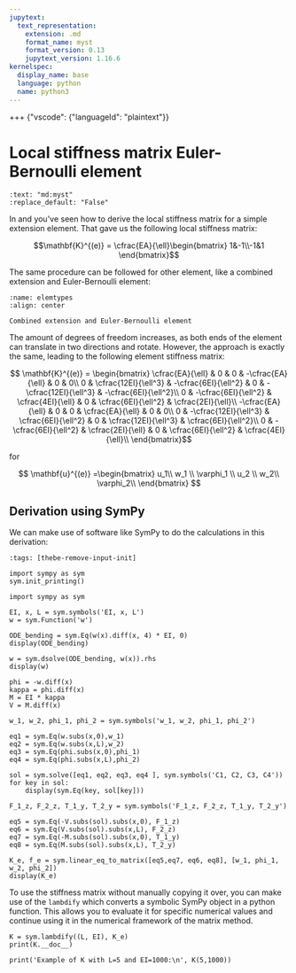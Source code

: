 ```yaml
---
jupytext:
  text_representation:
    extension: .md
    format_name: myst
    format_version: 0.13
    jupytext_version: 1.16.6
kernelspec:
  display_name: base
  language: python
  name: python3
---
```


+++ {"vscode": {"languageId": "plaintext"}}

# Local stiffness matrix Euler-Bernoulli element

```{custom_download_link} other_elements.md
:text: "md:myst"
:replace_default: "False"
```

In [](./single_element.md) and [](./matrix.md) you've seen how to derive the local stiffness matrix for a simple extension element. That gave us the following local stiffness matrix:

$$\mathbf{K}^{(e)} = \cfrac{EA}{\ell}\begin{bmatrix} 1&-1\\-1&1 \end{bmatrix}$$

The same procedure can be followed for other element, like a combined extension and Euler-Bernoulli element:

```{figure} elemtypes.svg
:name: elemtypes
:align: center

Combined extension and Euler-Bernoulli element
```

The amount of degrees of freedom increases, as both ends of the element can translate in two directions and rotate. However, the approach is exactly the same, leading to the following element stiffness matrix:

$$
	\mathbf{K}^{(e)} = \begin{bmatrix}
	  \cfrac{EA}{\ell} & 0 & 0 & -\cfrac{EA}{\ell} & 0 & 0\\
	  0 & \cfrac{12EI}{\ell^3} & -\cfrac{6EI}{\ell^2} & 0 & -\cfrac{12EI}{\ell^3} & -\cfrac{6EI}{\ell^2}\\
	  0 & -\cfrac{6EI}{\ell^2} & \cfrac{4EI}{\ell} & 0 & \cfrac{6EI}{\ell^2} & \cfrac{2EI}{\ell}\\
	  -\cfrac{EA}{\ell} & 0 & 0 & \cfrac{EA}{\ell} & 0 & 0\\
	  0 & -\cfrac{12EI}{\ell^3} & \cfrac{6EI}{\ell^2} & 0 & \cfrac{12EI}{\ell^3} & \cfrac{6EI}{\ell^2}\\
	  0 & -\cfrac{6EI}{\ell^2} & \cfrac{2EI}{\ell} & 0 & \cfrac{6EI}{\ell^2} & \cfrac{4EI}{\ell}\\
	\end{bmatrix}$$

for

$$
  \mathbf{u}^{(e)} =\begin{bmatrix}
	  u_1\\
	  w_1 \\
	  \varphi_1 \\
	  u_2 \\
	  w_2\\
	  \varphi_2\\
	\end{bmatrix} 
	$$

## Derivation using SymPy
We can make use of software like SymPy to do the calculations in this derivation:

```{code-cell} ipython3
:tags: [thebe-remove-input-init]

import sympy as sym
sym.init_printing()
```

```{code-cell} ipython3
import sympy as sym
```

```{code-cell} ipython3
EI, x, L = sym.symbols('EI, x, L')
w = sym.Function('w')

ODE_bending = sym.Eq(w(x).diff(x, 4) * EI, 0)
display(ODE_bending)
```

```{code-cell} ipython3
w = sym.dsolve(ODE_bending, w(x)).rhs
display(w)
```

```{code-cell} ipython3
phi = -w.diff(x)
kappa = phi.diff(x)
M = EI * kappa
V = M.diff(x)
```

```{code-cell} ipython3
w_1, w_2, phi_1, phi_2 = sym.symbols('w_1, w_2, phi_1, phi_2')

eq1 = sym.Eq(w.subs(x,0),w_1)
eq2 = sym.Eq(w.subs(x,L),w_2)
eq3 = sym.Eq(phi.subs(x,0),phi_1)
eq4 = sym.Eq(phi.subs(x,L),phi_2)

sol = sym.solve([eq1, eq2, eq3, eq4 ], sym.symbols('C1, C2, C3, C4'))
for key in sol:
    display(sym.Eq(key, sol[key]))
```

```{code-cell} ipython3
F_1_z, F_2_z, T_1_y, T_2_y = sym.symbols('F_1_z, F_2_z, T_1_y, T_2_y')

eq5 = sym.Eq(-V.subs(sol).subs(x,0), F_1_z)
eq6 = sym.Eq(V.subs(sol).subs(x,L), F_2_z)
eq7 = sym.Eq(-M.subs(sol).subs(x,0), T_1_y)
eq8 = sym.Eq(M.subs(sol).subs(x,L), T_2_y)
```

```{code-cell} ipython3
K_e, f_e = sym.linear_eq_to_matrix([eq5,eq7, eq6, eq8], [w_1, phi_1, w_2, phi_2])
display(K_e)
```

To use the stiffness matrix without manually copying it over, you can make use of the `lambdify` which converts a symbolic SymPy object in a python function. This allows you to evaluate it for specific numerical values and continue using it in the numerical framework of the matrix method.

```{code-cell} ipython3
K = sym.lambdify((L, EI), K_e)
print(K.__doc__)
```

```{code-cell} ipython3
print('Example of K with L=5 and EI=1000:\n', K(5,1000))
```
